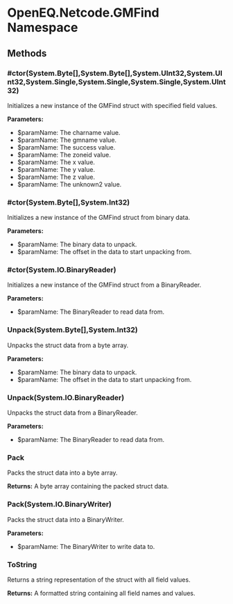﻿# OpenEQ.Netcode.GMFind Namespace

## Methods

### #ctor(System.Byte[],System.Byte[],System.UInt32,System.UInt32,System.Single,System.Single,System.Single,System.UInt32)

Initializes a new instance of the GMFind struct with specified field values.

**Parameters:**

- $paramName: The charname value.
- $paramName: The gmname value.
- $paramName: The success value.
- $paramName: The zoneid value.
- $paramName: The x value.
- $paramName: The y value.
- $paramName: The z value.
- $paramName: The unknown2 value.

### #ctor(System.Byte[],System.Int32)

Initializes a new instance of the GMFind struct from binary data.

**Parameters:**

- $paramName: The binary data to unpack.
- $paramName: The offset in the data to start unpacking from.

### #ctor(System.IO.BinaryReader)

Initializes a new instance of the GMFind struct from a BinaryReader.

**Parameters:**

- $paramName: The BinaryReader to read data from.

### Unpack(System.Byte[],System.Int32)

Unpacks the struct data from a byte array.

**Parameters:**

- $paramName: The binary data to unpack.
- $paramName: The offset in the data to start unpacking from.

### Unpack(System.IO.BinaryReader)

Unpacks the struct data from a BinaryReader.

**Parameters:**

- $paramName: The BinaryReader to read data from.

### Pack

Packs the struct data into a byte array.

**Returns:** A byte array containing the packed struct data.

### Pack(System.IO.BinaryWriter)

Packs the struct data into a BinaryWriter.

**Parameters:**

- $paramName: The BinaryWriter to write data to.

### ToString

Returns a string representation of the struct with all field values.

**Returns:** A formatted string containing all field names and values.


